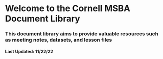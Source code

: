 # Welcome to the Cornell MSBA Document Library
### This document library aims to provide valuable resources such as meeting notes, datasets, and lesson files
#### Last Updated: 11/22/22
